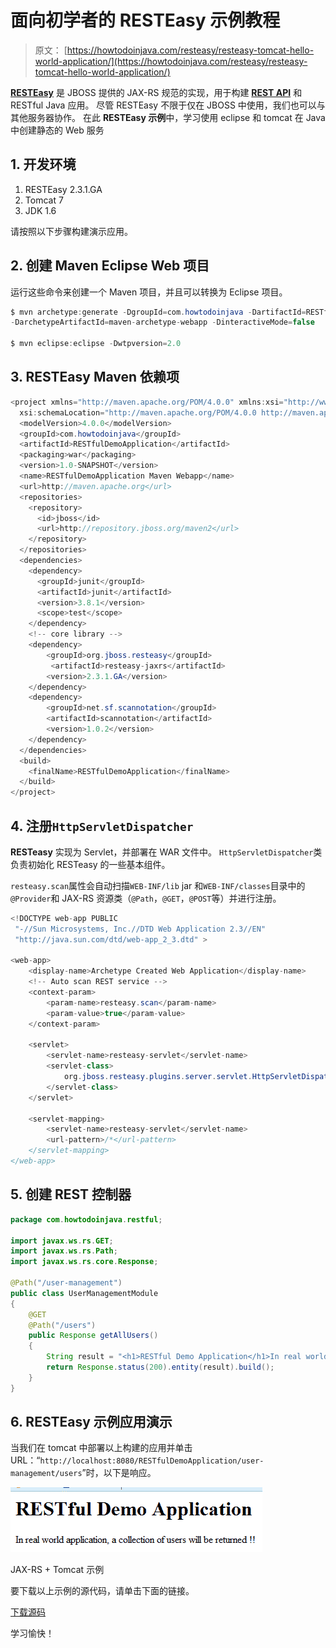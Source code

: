 # 面向初学者的 RESTEasy 示例教程

> 原文： [https://howtodoinjava.com/resteasy/resteasy-tomcat-hello-world-application/](https://howtodoinjava.com/resteasy/resteasy-tomcat-hello-world-application/)

[**RESTEasy**](http://resteasy.jboss.org/ "resteasy") 是 JBOSS 提供的 JAX-RS 规范的实现，用于构建 [**REST API**](//howtodoinjava.com/restful-web-service/ "RESTEasy tutorials") 和 RESTful Java 应用。 尽管 RESTEasy 不限于仅在 JBOSS 中使用，我们也可以与其他服务器协作。 在此 **RESTEasy 示例**中，学习使用 eclipse 和 tomcat 在 Java 中创建静态的 Web 服务

## 1\. 开发环境

1.  RESTEasy 2.3.1.GA
2.  Tomcat 7
3.  JDK 1.6

请按照以下步骤构建演示应用。

## 2\. 创建 Maven Eclipse Web 项目

运行这些命令来创建一个 Maven 项目，并且可以转换为 Eclipse 项目。

```java
$ mvn archetype:generate -DgroupId=com.howtodoinjava -DartifactId=RESTfulDemoApplication 
-DarchetypeArtifactId=maven-archetype-webapp -DinteractiveMode=false

$ mvn eclipse:eclipse -Dwtpversion=2.0
```

## 3\. RESTEasy Maven 依赖项

```java
<project xmlns="http://maven.apache.org/POM/4.0.0" xmlns:xsi="http://www.w3.org/2001/XMLSchema-instance"
  xsi:schemaLocation="http://maven.apache.org/POM/4.0.0 http://maven.apache.org/maven-v4_0_0.xsd">
  <modelVersion>4.0.0</modelVersion>
  <groupId>com.howtodoinjava</groupId>
  <artifactId>RESTfulDemoApplication</artifactId>
  <packaging>war</packaging>
  <version>1.0-SNAPSHOT</version>
  <name>RESTfulDemoApplication Maven Webapp</name>
  <url>http://maven.apache.org</url>
  <repositories>
   	<repository>
      <id>jboss</id>
      <url>http://repository.jboss.org/maven2</url>
   	</repository>
  </repositories>
  <dependencies>
    <dependency>
      <groupId>junit</groupId>
      <artifactId>junit</artifactId>
      <version>3.8.1</version>
      <scope>test</scope>
    </dependency>
    <!-- core library -->
	<dependency>
		<groupId>org.jboss.resteasy</groupId>
		 <artifactId>resteasy-jaxrs</artifactId>
		<version>2.3.1.GA</version>
	</dependency>
	<dependency>
		<groupId>net.sf.scannotation</groupId>
		<artifactId>scannotation</artifactId>
		<version>1.0.2</version>
	</dependency>
  </dependencies>
  <build>
    <finalName>RESTfulDemoApplication</finalName>
  </build>
</project>

```

## 4\. 注册`HttpServletDispatcher`

**RESTeasy** 实现为 Servlet，并部署在 WAR 文件中。 `HttpServletDispatcher`类负责初始化 RESTeasy 的一些基本组件。

`resteasy.scan`属性会自动扫描`WEB-INF/lib` jar 和`WEB-INF/classes`目录中的`@Provider`和 JAX-RS 资源类（`@Path`，`@GET`，`@POST`等）并进行注册。

```java
<!DOCTYPE web-app PUBLIC
 "-//Sun Microsystems, Inc.//DTD Web Application 2.3//EN"
 "http://java.sun.com/dtd/web-app_2_3.dtd" >

<web-app>
  	<display-name>Archetype Created Web Application</display-name>
  	<!-- Auto scan REST service -->
	<context-param>
		<param-name>resteasy.scan</param-name>
		<param-value>true</param-value>
	</context-param>

	<servlet>
		<servlet-name>resteasy-servlet</servlet-name>
		<servlet-class>
			org.jboss.resteasy.plugins.server.servlet.HttpServletDispatcher
		</servlet-class>
	</servlet>

	<servlet-mapping>
		<servlet-name>resteasy-servlet</servlet-name>
		<url-pattern>/*</url-pattern>
	</servlet-mapping>
</web-app>

```

## 5\. 创建 REST 控制器

```java
package com.howtodoinjava.restful;

import javax.ws.rs.GET;
import javax.ws.rs.Path;
import javax.ws.rs.core.Response;

@Path("/user-management")
public class UserManagementModule
{
	@GET
	@Path("/users")
	public Response getAllUsers()
	{
		String result = "<h1>RESTful Demo Application</h1>In real world application, a collection of users will be returned !!";
		return Response.status(200).entity(result).build();
	}
}

```

## 6\. RESTEasy 示例应用演示

当我们在 tomcat 中部署以上构建的应用并单击 URL：“`http://localhost:8080/RESTfulDemoApplication/user-management/users`”时，以下是响应。

![JAX-RS + Tomcat example](img/40169f9b988f058b4b44bb983487eb1d.png)

JAX-RS + Tomcat 示例



要下载以上示例的源代码，请单击下面的链接。

[下载源码](https://docs.google.com/file/d/0B7yo2HclmjI4c25YSk9Gc3F6c2c/edit?usp=sharing "下载源码 of RESTEasy + tomcat")

学习愉快！